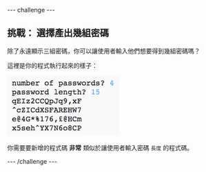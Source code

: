 --- challenge ---
## 挑戰： 選擇產出幾組密碼
除了永遠顯示三組密碼，你可以讓使用者輸入他們想要得到幾組密碼嗎？

這裡是你的程式執行起來的樣子：

![screenshot](images/passwords-choose-number.png)

你需要要新增的程式碼 __非常__ 類似於讓使用者輸入密碼 `長度` 的程式碼。



--- /challenge ---